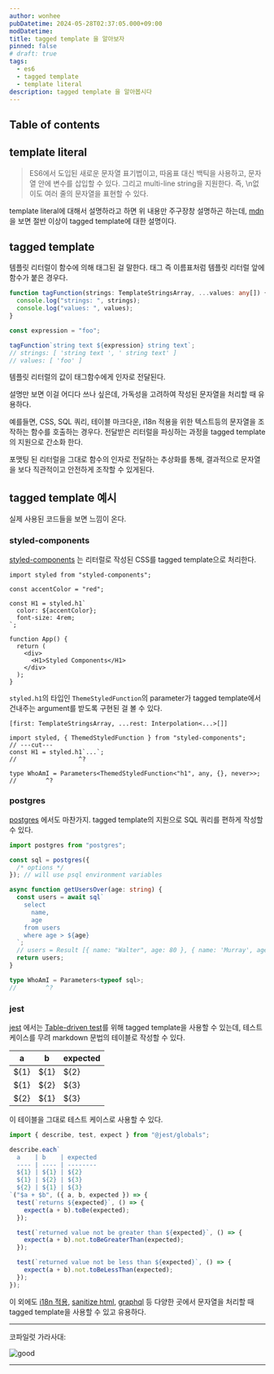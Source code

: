 ```yaml
---
author: wonhee
pubDatetime: 2024-05-28T02:37:05.000+09:00
modDatetime:
title: tagged template 을 알아보자
pinned: false
# draft: true
tags:
  - es6
  - tagged template
  - template literal
description: tagged template 을 알아봅시다
---
```


## Table of contents

## template literal

> ES6에서 도입된 새로운 문자열 표기법이고, 따옴표 대신 백틱을 사용하고, 문자열 안에 변수를 삽입할 수 있다. 그리고 multi-line string을 지원한다. 즉, \n없이도 여러 줄의 문자열을 표현할 수 있다.

template literal에 대해서 설명하라고 하면 위 내용만 주구장창 설명하곤 하는데, [mdn](https://developer.mozilla.org/en-US/docs/Web/JavaScript/Reference/Template_literals)을 보면 절반 이상이 tagged template에 대한 설명이다.

## tagged template

템플릿 리터럴이 함수에 의해 태그된 걸 말한다.
태그 즉 이름표처럼 템플릿 리터럴 앞에 함수가 붙은 경우다.

```ts twoslash
function tagFunction(strings: TemplateStringsArray, ...values: any[]) {
  console.log("strings: ", strings);
  console.log("values: ", values);
}

const expression = "foo";

tagFunction`string text ${expression} string text`;
// strings: [ 'string text ', ' string text' ]
// values: [ 'foo' ]
```

템플릿 리터럴의 값이 태그함수에게 인자로 전달된다.

설명만 보면 이걸 어디다 쓰나 싶은데, 가독성을 고려하여 작성된 문자열을 처리할 때 유용하다.

예를들면, CSS, SQL 쿼리, 테이블 마크다운, i18n 적용을 위한 텍스트등의 문자열을 조작하는 함수를 호출하는 경우다. 전달받은 리터럴을 파싱하는 과정을 tagged template의 지원으로 간소화 한다.

포맷팅 된 리터럴을 그대로 함수의 인자로 전달하는 추상화를 통해, 결과적으로 문자열을 보다 직관적이고 안전하게 조작할 수 있게된다.

## tagged template 예시

실제 사용된 코드들을 보면 느낌이 온다.

### styled-components

[styled-components](https://styled-components.com/) 는 리터럴로 작성된 CSS를 tagged template으로 처리한다.

```tsx twoslash {5-8}
import styled from "styled-components";

const accentColor = "red";

const H1 = styled.h1`
  color: ${accentColor};
  font-size: 4rem;
`;

function App() {
  return (
    <div>
      <H1>Styled Components</H1>
    </div>
  );
}
```

`styled.h1`의 타입인 `ThemeStyledFunction`의 parameter가 tagged template에서 건내주는 argument를 받도록 구현된 걸 볼 수 있다.

`[first: TemplateStringsArray, ...rest: Interpolation<...>[]]`

<!-- prettier-ignore-start -->
```tsx twoslash {1, 3}
import styled, { ThemedStyledFunction } from "styled-components";
// ---cut---
const H1 = styled.h1`...`;
//                 ^?

type WhoAmI = Parameters<ThemedStyledFunction<"h1", any, {}, never>>;
//        ^?
```
<!-- prettier-ignore-end -->

### postgres

[postgres](https://github.com/porsager/postgres/tree/master) 에서도 마찬가지.
tagged template의 지원으로 SQL 쿼리를 편하게 작성할 수 있다.

```ts twoslash {8-14, 19}
import postgres from "postgres";

const sql = postgres({
  /* options */
}); // will use psql environment variables

async function getUsersOver(age: string) {
  const users = await sql`
    select
      name,
      age
    from users
    where age > ${age}
  `;
  // users = Result [{ name: "Walter", age: 80 }, { name: 'Murray', age: 68 }, ...]
  return users;
}

type WhoAmI = Parameters<typeof sql>;
//        ^?
```

### jest

[jest](https://jestjs.io/) 에서는 [Table-driven test](https://go.dev/wiki/TableDrivenTests)를 위해 tagged template을 사용할 수 있는데,
테스트 케이스를 무려 markdown 문법의 테이블로 작성할 수 있다.

| a    | b    | expected |
| ---- | ---- | -------- |
| ${1} | ${1} | ${2}     |
| ${1} | ${2} | ${3}     |
| ${2} | ${1} | ${3}     |

이 테이블을 그대로 테스트 케이스로 사용할 수 있다.

```ts twoslash {3-9}
import { describe, test, expect } from "@jest/globals";

describe.each`
  a    | b    | expected
  ---- | ---- | --------
  ${1} | ${1} | ${2}
  ${1} | ${2} | ${3}
  ${2} | ${1} | ${3}
`("$a + $b", ({ a, b, expected }) => {
  test(`returns ${expected}`, () => {
    expect(a + b).toBe(expected);
  });

  test(`returned value not be greater than ${expected}`, () => {
    expect(a + b).not.toBeGreaterThan(expected);
  });

  test(`returned value not be less than ${expected}`, () => {
    expect(a + b).not.toBeLessThan(expected);
  });
});
```

이 외에도 [i18n 적용](https://www.angular.kr/api/localize/init/$localize), [sanitize html](https://wesbos.com/sanitize-html-es6-template-strings), [graphql](https://github.com/apollographql/graphql-tag) 등 다양한 곳에서 문자열을 처리할 때 tagged template을 사용할 수 있고 유용하다.

---

코파일럿 가라사대:

![good](@assets/images/good.png)

---
